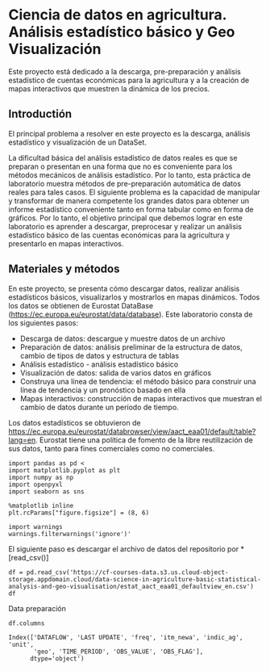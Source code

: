 # Ciencia de datos en agricultura. Análisis estadístico básico y Geo Visualización
Este proyecto está dedicado a la descarga, pre-preparación y análisis estadístico de cuentas económicas para la agricultura y a la creación de mapas interactivos que muestren la dinámica de los precios.

## Introductión
El principal problema a resolver en este proyecto es la descarga, análisis estadístico y visualización de un DataSet.

La dificultad básica del análisis estadístico de datos reales es que se preparan o presentan en una forma que no es conveniente para los métodos mecánicos de análisis estadístico. Por lo tanto, esta práctica de laboratorio muestra métodos de pre-preparación automática de datos reales para tales casos. El siguiente problema es la capacidad de manipular y transformar de manera competente los grandes datos para obtener un informe estadístico conveniente tanto en forma tabular como en forma de gráficos.
Por lo tanto, el objetivo principal que debemos lograr en este laboratorio es aprender a descargar, preprocesar y realizar un análisis estadístico básico de las cuentas económicas para la agricultura y presentarlo en mapas interactivos.
## Materiales y métodos 
En este proyecto, se presenta cómo descargar datos, realizar análisis estadísticos básicos, visualizarlos y mostrarlos en mapas dinámicos.
Todos los datos se obtienen de Eurostat DataBase (https://ec.europa.eu/eurostat/data/database). Este laboratorio consta de los siguientes pasos:
* Descarga de datos: descargue y muestre datos de un archivo
* Preparación de datos: análisis preliminar de la estructura de datos, cambio de tipos de datos y estructura de tablas
* Análisis estadístico - análisis estadístico básico
* Visualización de datos: salida de varios datos en gráficos
* Construya una línea de tendencia: el método básico para construir una línea de tendencia y un pronóstico basado en ella
* Mapas interactivos: construcción de mapas interactivos que muestran el cambio de datos durante un período de tiempo.

Los datos estadísticos se obtuvieron de https://ec.europa.eu/eurostat/databrowser/view/aact_eaa01/default/table?lang=en. Eurostat tiene una política de fomento de la libre reutilización de sus datos, tanto para fines comerciales como no comerciales.

````
import pandas as pd <
import matplotlib.pyplot as plt
import numpy as np
import openpyxl 
import seaborn as sns

%matplotlib inline
plt.rcParams["figure.figsize"] = (8, 6)

import warnings
warnings.filterwarnings('ignore')'
````
El siguiente paso es descargar el archivo de datos del repositorio por *[read_csv()]
````
df = pd.read_csv('https://cf-courses-data.s3.us.cloud-object-storage.appdomain.cloud/data-science-in-agriculture-basic-statistical-analysis-and-geo-visualisation/estat_aact_eaa01_defaultview_en.csv')
df
````
Data preparación
````
df.columns

Index(['DATAFLOW', 'LAST UPDATE', 'freq', 'itm_newa', 'indic_ag', 'unit',
       'geo', 'TIME_PERIOD', 'OBS_VALUE', 'OBS_FLAG'],
      dtype='object')
````


